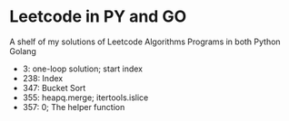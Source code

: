 # Leetcode in PY and GO
A shelf of my solutions of Leetcode Algorithms Programs in both Python Golang

* 3: one-loop solution; start index
* 238: Index
* 347: Bucket Sort
* 355: heapq.merge; itertools.islice
* 357: 0; The helper function
